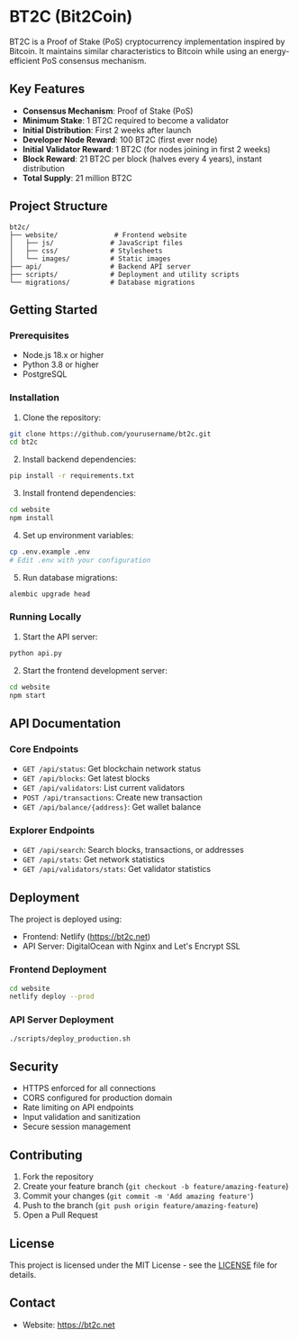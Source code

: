 # BT2C (Bit2Coin)

BT2C is a Proof of Stake (PoS) cryptocurrency implementation inspired by Bitcoin. It maintains similar characteristics to Bitcoin while using an energy-efficient PoS consensus mechanism.

## Key Features

- **Consensus Mechanism**: Proof of Stake (PoS)
- **Minimum Stake**: 1 BT2C required to become a validator
- **Initial Distribution**: First 2 weeks after launch
- **Developer Node Reward**: 100 BT2C (first ever node)
- **Initial Validator Reward**: 1 BT2C (for nodes joining in first 2 weeks)
- **Block Reward**: 21 BT2C per block (halves every 4 years), instant distribution
- **Total Supply**: 21 million BT2C

## Project Structure

```
bt2c/
├── website/              # Frontend website
│   ├── js/              # JavaScript files
│   ├── css/             # Stylesheets
│   └── images/          # Static images
├── api/                 # Backend API server
├── scripts/             # Deployment and utility scripts
└── migrations/          # Database migrations
```

## Getting Started

### Prerequisites
- Node.js 18.x or higher
- Python 3.8 or higher
- PostgreSQL

### Installation

1. Clone the repository:
```bash
git clone https://github.com/yourusername/bt2c.git
cd bt2c
```

2. Install backend dependencies:
```bash
pip install -r requirements.txt
```

3. Install frontend dependencies:
```bash
cd website
npm install
```

4. Set up environment variables:
```bash
cp .env.example .env
# Edit .env with your configuration
```

5. Run database migrations:
```bash
alembic upgrade head
```

### Running Locally

1. Start the API server:
```bash
python api.py
```

2. Start the frontend development server:
```bash
cd website
npm start
```

## API Documentation

### Core Endpoints

- `GET /api/status`: Get blockchain network status
- `GET /api/blocks`: Get latest blocks
- `GET /api/validators`: List current validators
- `POST /api/transactions`: Create new transaction
- `GET /api/balance/{address}`: Get wallet balance

### Explorer Endpoints

- `GET /api/search`: Search blocks, transactions, or addresses
- `GET /api/stats`: Get network statistics
- `GET /api/validators/stats`: Get validator statistics

## Deployment

The project is deployed using:
- Frontend: Netlify (https://bt2c.net)
- API Server: DigitalOcean with Nginx and Let's Encrypt SSL

### Frontend Deployment
```bash
cd website
netlify deploy --prod
```

### API Server Deployment
```bash
./scripts/deploy_production.sh
```

## Security

- HTTPS enforced for all connections
- CORS configured for production domain
- Rate limiting on API endpoints
- Input validation and sanitization
- Secure session management

## Contributing

1. Fork the repository
2. Create your feature branch (`git checkout -b feature/amazing-feature`)
3. Commit your changes (`git commit -m 'Add amazing feature'`)
4. Push to the branch (`git push origin feature/amazing-feature`)
5. Open a Pull Request

## License

This project is licensed under the MIT License - see the [LICENSE](LICENSE) file for details.

## Contact

- Website: https://bt2c.net
